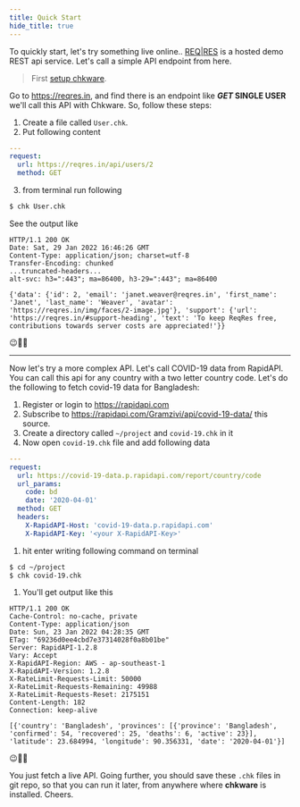 ```yaml
---
title: Quick Start
hide_title: true
---
```


To quickly start, let's try something live online.. [REQ|RES](https://reqres.in) is a hosted demo REST api service. Let's call a simple API endpoint from here.

> First [setup chkware](setup).

Go to https://reqres.in, and find there is an endpoint like **_GET_ SINGLE USER** we'll call this API with Chkware. So, follow these steps:

1. Create a file called `User.chk`.
2. Put following content

```yaml
---
request:
  url: https://reqres.in/api/users/2
  method: GET
```

3. from terminal run following

```bash
$ chk User.chk
```

See the output like

```text
HTTP/1.1 200 OK
Date: Sat, 29 Jan 2022 16:46:26 GMT
Content-Type: application/json; charset=utf-8
Transfer-Encoding: chunked
...truncated-headers...
alt-svc: h3=":443"; ma=86400, h3-29=":443"; ma=86400

{'data': {'id': 2, 'email': 'janet.weaver@reqres.in', 'first_name': 'Janet', 'last_name': 'Weaver', 'avatar': 'https://reqres.in/img/faces/2-image.jpg'}, 'support': {'url': 'https://reqres.in/#support-heading', 'text': 'To keep ReqRes free, contributions towards server costs are appreciated!'}}
```

:wink::tada::confetti_ball:

---

Now let's try a more complex API. Let's call COVID-19 data from RapidAPI. You can call this api for any country with a two letter country code. Let's do the following to fetch covid-19 data for Bangladesh:

1. Register or login to https://rapidapi.com
2. Subscribe to https://rapidapi.com/Gramzivi/api/covid-19-data/ this source.
3. Create a directory called `~/project` and `covid-19.chk` in it
4. Now open `covid-19.chk` file and add following data

```yaml
---
request:
  url: https://covid-19-data.p.rapidapi.com/report/country/code
  url_params:
    code: bd
    date: '2020-04-01'
  method: GET
  headers:
    X-RapidAPI-Host: 'covid-19-data.p.rapidapi.com'
    X-RapidAPI-Key: '<your X-RapidAPI-Key>'
```

1. hit enter writing following command on terminal

```bash
$ cd ~/project
$ chk covid-19.chk
```

1. You'll get output like this

```text
HTTP/1.1 200 OK
Cache-Control: no-cache, private
Content-Type: application/json
Date: Sun, 23 Jan 2022 04:28:35 GMT
ETag: "69236d0ee4cbd7e37314028f0a8b01be"
Server: RapidAPI-1.2.8
Vary: Accept
X-RapidAPI-Region: AWS - ap-southeast-1
X-RapidAPI-Version: 1.2.8
X-RateLimit-Requests-Limit: 50000
X-RateLimit-Requests-Remaining: 49988
X-RateLimit-Requests-Reset: 2175151
Content-Length: 182
Connection: keep-alive

[{'country': 'Bangladesh', 'provinces': [{'province': 'Bangladesh', 'confirmed': 54, 'recovered': 25, 'deaths': 6, 'active': 23}], 'latitude': 23.684994, 'longitude': 90.356331, 'date': '2020-04-01'}]
```

:wink::tada::confetti_ball:

You just fetch a live API. Going further, you should save these `.chk` files in git repo, so that you can run it later, from anywhere where **chkware** is installed. Cheers.
